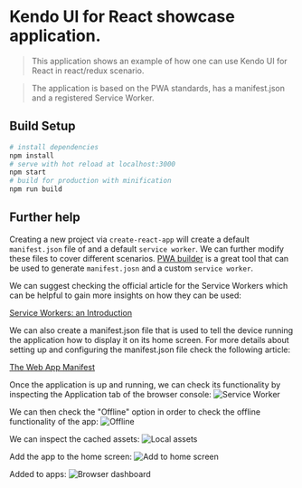 # Kendo UI for React showcase application.

> This application shows an example of how one can use Kendo UI for React in react/redux scenario.

> The application is based on the PWA standards, has a manifest.json and a registered Service Worker.

## Build Setup


```bash
# install dependencies
npm install
# serve with hot reload at localhost:3000
npm start
# build for production with minification
npm run build
```

## Further help

Creating a new project via ```create-react-app``` will create a default `manifest.json` file of and a default `service worker`. We can further modify these files to cover different scenarios. [PWA builder](https://www.pwabuilder.com/) is a great tool that can be used to generate `manifest.josn` and a custom `service worker`.

We can suggest checking the official article for the Service Workers which can be helpful to gain more insights on how they can be used:

[Service Workers: an Introduction](https://developers.google.com/web/fundamentals/primers/service-workers/)

We can also create a manifest.json file that is used to tell the device running the application how to display it on its home screen. For more details about setting up and configuring the manifest.json file check the following article:

[The Web App Manifest](https://developers.google.com/web/fundamentals/web-app-manifest/?utm_source=devtools)

Once the application is up and running, we can check its functionality by inspecting the Application tab of the browser console:
![Service Worker](https://github.com/telerik/react-dashboard/assets/help_images/sw.png)

We can then check the "Offline" option in order to check the offline functionality of the app:
![Offline](https://github.com/telerik/react-dashboard/assets/help_images/offline.png)

We can inspect the cached assets:
![Local assets](https://github.com/telerik/react-dashboard/assets/help_images/cached.png)

Add the app to the home screen:
![Add to home screen](https://github.com/telerik/react-dashboard/assets/help_images/add_to_home.png)

Added to apps:
![Browser dashboard](https://github.com/telerik/react-dashboard/assets/help_images/dashboard.png)
